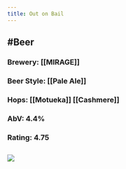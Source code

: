 ```yaml
---
title: Out on Bail
---
```


## #Beer
### Brewery: [[MIRAGE]]

### Beer Style: [[Pale Ale]]

### Hops: [[Motueka]] [[Cashmere]]

### AbV: 4.4%

### Rating: 4.75

## ![](https://firebasestorage.googleapis.com/v0/b/firescript-577a2.appspot.com/o/imgs%2Fapp%2FVariably_Distressed%2FWGlqIJoWdF.jpeg?alt=media&token=3a922cb6-38b4-40e9-80d6-158df02ad401)
